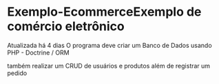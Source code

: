 # Exemplo-EcommerceExemplo de comércio eletrônico
 Atualizada há 4 dias
O programa deve criar um Banco de Dados usando PHP - Doctrine / ORM

também realizar um CRUD de usuários e produtos
além de registrar um pedido
